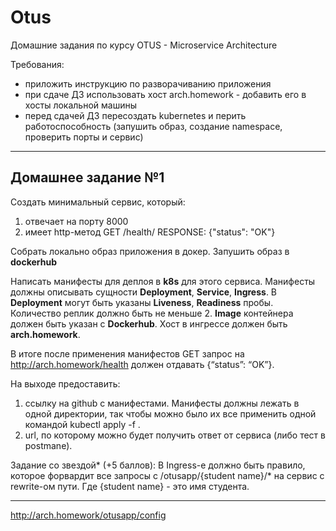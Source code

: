 # Otus
Домашние задания по курсу OTUS -  Microservice Architecture 

Требования:
- приложить инструкцию по разворачиванию приложения
- при сдаче ДЗ использовать хост arch.homework - добавить его в хосты локальной машины
- перед сдачей ДЗ пересоздать kubernetes и перить работоспособность (запушить образ, создание namespace, проверить порты и сервис)

--------------------------------------------------------------------------------

## Домашнее задание №1

Создать минимальный сервис, который:
1. отвечает на порту 8000 
2. имеет http-метод GET /health/ RESPONSE: {"status": "OK"}

Cобрать локально образ приложения в докер.
Запушить образ в **dockerhub**

Написать манифесты для деплоя в **k8s** для этого сервиса.
Манифесты должны описывать сущности **Deployment**, **Service**, **Ingress**. 
В **Deployment** могут быть указаны **Liveness**, **Readiness** пробы. 
Количество реплик должно быть не меньше 2.
**Image** контейнера должен быть указан с **Dockerhub**.
Хост в ингрессе должен быть **arch.homework**.

В итоге после применения манифестов GET запрос на http://arch.homework/health должен отдавать {“status”: “OK”}.

На выходе предоставить:
1. ссылку на github c манифестами. Манифесты должны лежать в одной директории, так чтобы можно было их все применить одной командой kubectl apply -f .
2. url, по которому можно будет получить ответ от сервиса (либо тест в postmanе).

Задание со звездой* (+5 баллов):
В Ingress-е должно быть правило, которое форвардит все запросы с /otusapp/{student name}/* на сервис с rewrite-ом пути. Где {student name} - это имя студента.

--------------------------------------------------------------------------------

http://arch.homework/otusapp/config